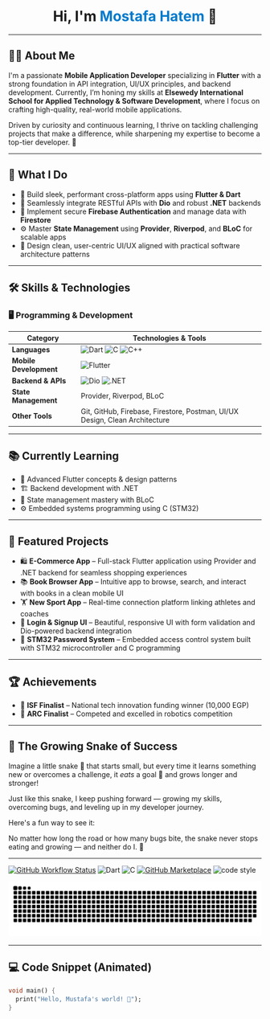 <h1 align="center">Hi, I'm <span style="color:#007ACC;">Mostafa Hatem</span> 👋</h1>

---

## 👨‍💻 About Me

I'm a passionate **Mobile Application Developer** specializing in **Flutter** with a strong foundation in API integration, UI/UX principles, and backend development.
Currently, I’m honing my skills at **Elsewedy International School for Applied Technology & Software Development**, where I focus on crafting high-quality, real-world mobile applications.

Driven by curiosity and continuous learning, I thrive on tackling challenging projects that make a difference, while sharpening my expertise to become a top-tier developer. 🚀

---

## 💼 What I Do

* 📱 Build sleek, performant cross-platform apps using **Flutter & Dart**
* 🔗 Seamlessly integrate RESTful APIs with **Dio** and robust **.NET** backends
* 🔐 Implement secure **Firebase Authentication** and manage data with **Firestore**
* ⚙️ Master **State Management** using **Provider**, **Riverpod**, and **BLoC** for scalable apps
* 🎨 Design clean, user-centric UI/UX aligned with practical software architecture patterns

---

## 🛠️ Skills & Technologies

### 🖥️ Programming & Development

| **Category**           | **Technologies & Tools**                                                                                                                                                                                                                                             |
| ---------------------- | -------------------------------------------------------------------------------------------------------------------------------------------------------------------------------------------------------------------------------------------------------------------- |
| **Languages**          | ![Dart](https://img.shields.io/badge/Dart-0175C2?style=flat\&logo=dart\&logoColor=white) ![C](https://img.shields.io/badge/C-00599C?style=flat\&logo=c\&logoColor=white) ![C++](https://img.shields.io/badge/C++-00599C?style=flat\&logo=cplusplus\&logoColor=white) |
| **Mobile Development** | ![Flutter](https://img.shields.io/badge/Flutter-02569B?style=flat\&logo=flutter\&logoColor=white)                                                                                                                                                                    |
| **Backend & APIs**     | ![Dio](https://img.shields.io/badge/Dio-02569B?style=flat\&logo=axios\&logoColor=white) ![.NET](https://img.shields.io/badge/.NET-512BD4?style=flat\&logo=dotnet\&logoColor=white)                                                                                   |
| **State Management**   | Provider, Riverpod, BLoC                                                                                                                                                                                                                                             |
| **Other Tools**        | Git, GitHub, Firebase, Firestore, Postman, UI/UX Design, Clean Architecture                                                                                                                                                                                          |

---

## 📚 Currently Learning

* 🌟 Advanced Flutter concepts & design patterns
* 🏗️ Backend development with .NET
* 🧠 State management mastery with BLoC
* ⚙️ Embedded systems programming using C (STM32)

---

## 🚀 Featured Projects

* 🛍 **E-Commerce App** – Full-stack Flutter application using Provider and .NET backend for seamless shopping experiences
* 📚 **Book Browser App** – Intuitive app to browse, search, and interact with books in a clean mobile UI
* 🏋️ **New Sport App** – Real-time connection platform linking athletes and coaches
* 🔐 **Login & Signup UI** – Beautiful, responsive UI with form validation and Dio-powered backend integration
* 🔢 **STM32 Password System** – Embedded access control system built with STM32 microcontroller and C programming

---

## 🏆 Achievements

* 🥇 **ISF Finalist** – National tech innovation funding winner (10,000 EGP)
* 🤖 **ARC Finalist** – Competed and excelled in robotics competition

---

## 🐍 The Growing Snake of Success

Imagine a little snake 🐍 that starts small, but every time it learns something new or overcomes a challenge, it *eats* a goal 🍎 and grows longer and stronger!

Just like this snake, I keep pushing forward —
growing my skills, overcoming bugs, and leveling up in my developer journey.

Here's a fun way to see it:

No matter how long the road or how many bugs bite, the snake never stops eating and growing — and neither do I. 💪

---

[![GitHub Workflow Status](https://img.shields.io/github/actions/workflow/status/platane/platane/main.yml?label=action&style=flat-square)](https://github.com/Platane/Platane/actions/workflows/main.yml)
![Dart](https://img.shields.io/badge/Dart-0175C2?style=flat&logo=dart&logoColor=white) ![C](https://img.shields.io/badge/C-00599C?style=flat&logo=c&logoColor=white)
[![GitHub Marketplace](https://img.shields.io/badge/marketplace-snake-blue?logo=github&style=flat-square)](https://github.com/marketplace/actions/generate-snake-game-from-github-contribution-grid)
![code style](https://img.shields.io/badge/code_style-dartfmt-00B4AB.svg?style=flat-square)

<picture>
  <source
    media="(prefers-color-scheme: dark)"
    srcset="https://raw.githubusercontent.com/platane/snk/output/github-contribution-grid-snake-dark.svg"
  />
  <source
    media="(prefers-color-scheme: light)"
    srcset="https://raw.githubusercontent.com/platane/snk/output/github-contribution-grid-snake.svg"
  />
  <img
    alt="github contribution grid snake animation"
    src="https://raw.githubusercontent.com/platane/snk/output/github-contribution-grid-snake.svg"
  />
</picture>


---

## 💻 Code Snippet (Animated)

```dart
void main() {
  print("Hello, Mustafa's world! 🚀");
}
```
